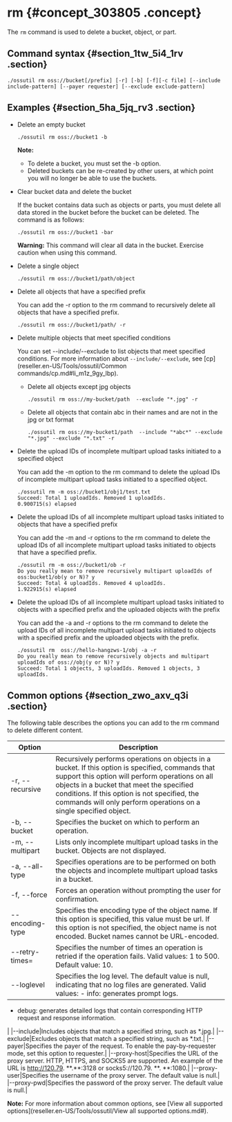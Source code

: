 # rm {#concept_303805 .concept}

The `rm` command is used to delete a bucket, object, or part.

## Command syntax {#section_1tw_5i4_1rv .section}

``` {#codeblock_wro_vje_8m2}
./ossutil rm oss://bucket[/prefix] [-r] [-b] [-f][-c file] [--include include-pattern] [--payer requester] [--exclude exclude-pattern]
```

## Examples {#section_5ha_5jq_rv3 .section}

-   Delete an empty bucket

    ``` {#codeblock_ci7_i9e_ukz}
    ./ossutil rm oss://bucket1 -b
    ```

    **Note:** 

    -   To delete a bucket, you must set the -b option.
    -   Deleted buckets can be re-created by other users, at which point you will no longer be able to use the buckets.
-   Clear bucket data and delete the bucket

    If the bucket contains data such as objects or parts, you must delete all data stored in the bucket before the bucket can be deleted. The command is as follows:

    ``` {#codeblock_078_4w3_9pb}
    ./ossutil rm oss://bucket1 -bar
    ```

    **Warning:** This command will clear all data in the bucket. Exercise caution when using this command.

-   Delete a single object

    ``` {#codeblock_d3q_rw2_3ty}
    ./ossutil rm oss://bucket1/path/object
    ```

-   Delete all objects that have a specified prefix

    You can add the -r option to the rm command to recursively delete all objects that have a specified prefix.

    ``` {#codeblock_hmc_tb8_i8g}
    ./ossutil rm oss://bucket1/path/ -r
    ```

-   Delete multiple objects that meet specified conditions

    You can set --include/--exclude to list objects that meet specified conditions. For more information about `--include/--exclude`, see [cp](reseller.en-US/Tools/ossutil/Common commands/cp.md#li_m1z_9gy_lbp).

    -   Delete all objects except jpg objects

        ``` {#codeblock_f58_1tf_2fy}
        ./ossutil rm oss://my-bucket/path  --exclude "*.jpg" -r
        ```

    -   Delete all objects that contain abc in their names and are not in the jpg or txt format

        ``` {#codeblock_v7a_pds_l3i}
        ./ossutil rm oss://my-bucket1/path  --include "*abc*" --exclude "*.jpg" --exclude "*.txt" -r
        ```

-   Delete the upload IDs of incomplete multipart upload tasks initiated to a specified object

    You can add the -m option to the rm command to delete the upload IDs of incomplete multipart upload tasks initiated to a specified object.

    ``` {#codeblock_ono_v1u_k2l}
    ./ossutil rm -m oss://bucket1/obj1/test.txt
    Succeed: Total 1 uploadIds. Removed 1 uploadIds. 
    0.900715(s) elapsed
    ```

-   Delete the upload IDs of all incomplete multipart upload tasks initiated to objects that have a specified prefix

    You can add the -m and -r options to the rm command to delete the upload IDs of all incomplete multipart upload tasks initiated to objects that have a specified prefix.

    ``` {#codeblock_bm7_ns5_jwq}
    ./ossutil rm -m oss://bucket1/ob -r 
    Do you really mean to remove recursively multipart uploadIds of oss:bucket1/ob(y or N)? y 
    Succeed: Total 4 uploadIds. Removed 4 uploadIds. 
    1.922915(s) elapsed
    ```

-   Delete the upload IDs of all incomplete multipart upload tasks initiated to objects with a specified prefix and the uploaded objects with the prefix

    You can add the -a and -r options to the rm command to delete the upload IDs of all incomplete multipart upload tasks initiated to objects with a specified prefix and the uploaded objects with the prefix.

    ``` {#codeblock_ojr_3v8_d5i}
    ./ossutil rm  oss://hello-hangzws-1/obj -a -r
    Do you really mean to remove recursively objects and multipart uploadIds of oss://obj(y or N)? y
    Succeed: Total 1 objects, 3 uploadIds. Removed 1 objects, 3 uploadIds.
    ```


## Common options {#section_zwo_axv_q3i .section}

The following table describes the options you can add to the rm command to delete different content.

|Option|Description|
|------|-----------|
|-r, --recursive|Recursively performs operations on objects in a bucket. If this option is specified, commands that support this option will perform operations on all objects in a bucket that meet the specified conditions. If this option is not specified, the commands will only perform operations on a single specified object.|
|-b, --bucket|Specifies the bucket on which to perform an operation.|
|-m, --multipart|Lists only incomplete multipart upload tasks in the bucket. Objects are not displayed.|
|-a, --all-type|Specifies operations are to be performed on both the objects and incomplete multipart upload tasks in a bucket.|
|-f, --force|Forces an operation without prompting the user for confirmation.|
|--encoding-type|Specifies the encoding type of the object name. If this option is specified, this value must be url. If this option is not specified, the object name is not encoded. Bucket names cannot be URL-encoded.|
|--retry-times=|Specifies the number of times an operation is retried if the operation fails. Valid values: 1 to 500. Default value: 10.|
|--loglevel|Specifies the log level. The default value is null, indicating that no log files are generated. Valid values: -   info: generates prompt logs.
-   debug: generates detailed logs that contain corresponding HTTP request and response information.

 |
|--include|Includes objects that match a specified string, such as \*.jpg.|
|--exclude|Excludes objects that match a specified string, such as \*.txt.|
|--payer|Specifies the payer of the request. To enable the pay-by-requester mode, set this option to requester.|
|--proxy-host|Specifies the URL of the proxy server. HTTP, HTTPS, and SOCKS5 are supported. An example of the URL is http://120.79. \*\*.\*\*:3128 or socks5://120.79. \*\*. \*\*:1080.|
|--proxy-user|Specifies the username of the proxy server. The default value is null.|
|--proxy-pwd|Specifies the password of the proxy server. The default value is null.|

**Note:** For more information about common options, see [View all supported options](reseller.en-US/Tools/ossutil/View all supported options.md#).

